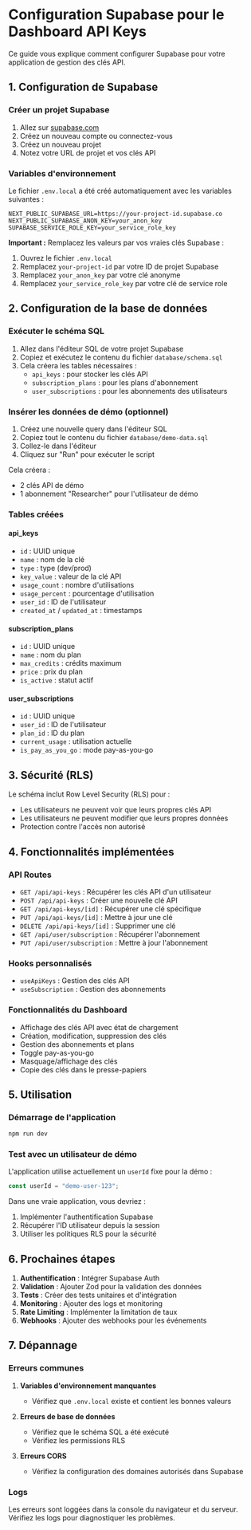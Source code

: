 # Configuration Supabase pour le Dashboard API Keys

Ce guide vous explique comment configurer Supabase pour votre application de gestion des clés API.

## 1. Configuration de Supabase

### Créer un projet Supabase

1. Allez sur [supabase.com](https://supabase.com)
2. Créez un nouveau compte ou connectez-vous
3. Créez un nouveau projet
4. Notez votre URL de projet et vos clés API

### Variables d'environnement

Le fichier `.env.local` a été créé automatiquement avec les variables suivantes :

```env
NEXT_PUBLIC_SUPABASE_URL=https://your-project-id.supabase.co
NEXT_PUBLIC_SUPABASE_ANON_KEY=your_anon_key
SUPABASE_SERVICE_ROLE_KEY=your_service_role_key
```

**Important :** Remplacez les valeurs par vos vraies clés Supabase :
1. Ouvrez le fichier `.env.local`
2. Remplacez `your-project-id` par votre ID de projet Supabase
3. Remplacez `your_anon_key` par votre clé anonyme
4. Remplacez `your_service_role_key` par votre clé de service role

## 2. Configuration de la base de données

### Exécuter le schéma SQL

1. Allez dans l'éditeur SQL de votre projet Supabase
2. Copiez et exécutez le contenu du fichier `database/schema.sql`
3. Cela créera les tables nécessaires :
   - `api_keys` : pour stocker les clés API
   - `subscription_plans` : pour les plans d'abonnement
   - `user_subscriptions` : pour les abonnements des utilisateurs

### Insérer les données de démo (optionnel)

1. Créez une nouvelle query dans l'éditeur SQL
2. Copiez tout le contenu du fichier `database/demo-data.sql`
3. Collez-le dans l'éditeur
4. Cliquez sur "Run" pour exécuter le script

Cela créera :
- 2 clés API de démo
- 1 abonnement "Researcher" pour l'utilisateur de démo

### Tables créées

#### api_keys
- `id` : UUID unique
- `name` : nom de la clé
- `type` : type (dev/prod)
- `key_value` : valeur de la clé API
- `usage_count` : nombre d'utilisations
- `usage_percent` : pourcentage d'utilisation
- `user_id` : ID de l'utilisateur
- `created_at` / `updated_at` : timestamps

#### subscription_plans
- `id` : UUID unique
- `name` : nom du plan
- `max_credits` : crédits maximum
- `price` : prix du plan
- `is_active` : statut actif

#### user_subscriptions
- `id` : UUID unique
- `user_id` : ID de l'utilisateur
- `plan_id` : ID du plan
- `current_usage` : utilisation actuelle
- `is_pay_as_you_go` : mode pay-as-you-go

## 3. Sécurité (RLS)

Le schéma inclut Row Level Security (RLS) pour :
- Les utilisateurs ne peuvent voir que leurs propres clés API
- Les utilisateurs ne peuvent modifier que leurs propres données
- Protection contre l'accès non autorisé

## 4. Fonctionnalités implémentées

### API Routes
- `GET /api/api-keys` : Récupérer les clés API d'un utilisateur
- `POST /api/api-keys` : Créer une nouvelle clé API
- `GET /api/api-keys/[id]` : Récupérer une clé spécifique
- `PUT /api/api-keys/[id]` : Mettre à jour une clé
- `DELETE /api/api-keys/[id]` : Supprimer une clé
- `GET /api/user/subscription` : Récupérer l'abonnement
- `PUT /api/user/subscription` : Mettre à jour l'abonnement

### Hooks personnalisés
- `useApiKeys` : Gestion des clés API
- `useSubscription` : Gestion des abonnements

### Fonctionnalités du Dashboard
- Affichage des clés API avec état de chargement
- Création, modification, suppression des clés
- Gestion des abonnements et plans
- Toggle pay-as-you-go
- Masquage/affichage des clés
- Copie des clés dans le presse-papiers

## 5. Utilisation

### Démarrage de l'application

```bash
npm run dev
```

### Test avec un utilisateur de démo

L'application utilise actuellement un `userId` fixe pour la démo :
```javascript
const userId = "demo-user-123";
```

Dans une vraie application, vous devriez :
1. Implémenter l'authentification Supabase
2. Récupérer l'ID utilisateur depuis la session
3. Utiliser les politiques RLS pour la sécurité

## 6. Prochaines étapes

1. **Authentification** : Intégrer Supabase Auth
2. **Validation** : Ajouter Zod pour la validation des données
3. **Tests** : Créer des tests unitaires et d'intégration
4. **Monitoring** : Ajouter des logs et monitoring
5. **Rate Limiting** : Implémenter la limitation de taux
6. **Webhooks** : Ajouter des webhooks pour les événements

## 7. Dépannage

### Erreurs communes

1. **Variables d'environnement manquantes**
   - Vérifiez que `.env.local` existe et contient les bonnes valeurs

2. **Erreurs de base de données**
   - Vérifiez que le schéma SQL a été exécuté
   - Vérifiez les permissions RLS

3. **Erreurs CORS**
   - Vérifiez la configuration des domaines autorisés dans Supabase

### Logs

Les erreurs sont loggées dans la console du navigateur et du serveur. Vérifiez les logs pour diagnostiquer les problèmes.
